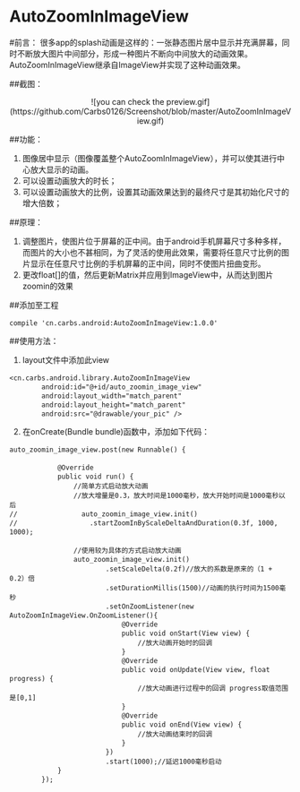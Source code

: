 # AutoZoomInImageView

#前言：
很多app的splash动画是这样的：一张静态图片居中显示并充满屏幕，同时不断放大图片中间部分，形成一种图片不断向中间放大的动画效果。AutoZoomInImageView继承自ImageView并实现了这种动画效果。

##截图：
<center>
![you can check the preview.gif](https://github.com/Carbs0126/Screenshot/blob/master/AutoZoomInImageView.gif)
</center>

##功能：
1. 图像居中显示（图像覆盖整个AutoZoomInImageView），并可以使其进行中心放大显示的动画。
2. 可以设置动画放大的时长；
3. 可以设置动画放大的比例，设置其动画效果达到的最终尺寸是其初始化尺寸的增大倍数；

##原理：
1. 调整图片，使图片位于屏幕的正中间。由于android手机屏幕尺寸多种多样，而图片的大小也不甚相同，为了灵活的使用此效果，需要将任意尺寸比例的图片显示在任意尺寸比例的手机屏幕的正中间，同时不使图片扭曲变形。
2. 更改float[]的值，然后更新Matrix并应用到ImageView中，从而达到图片zoomin的效果

##添加至工程
```
compile 'cn.carbs.android:AutoZoomInImageView:1.0.0'
```

##使用方法：
1. layout文件中添加此view
```
<cn.carbs.android.library.AutoZoomInImageView
        android:id="@+id/auto_zoomin_image_view"
        android:layout_width="match_parent"
        android:layout_height="match_parent"
        android:src="@drawable/your_pic" />
```

2. 在onCreate(Bundle bundle)函数中，添加如下代码：
```
auto_zoomin_image_view.post(new Runnable() {

            @Override
            public void run() {
                //简单方式启动放大动画
                //放大增量是0.3，放大时间是1000毫秒，放大开始时间是1000毫秒以后
//                auto_zoomin_image_view.init()
//                  .startZoomInByScaleDeltaAndDuration(0.3f, 1000, 1000);

                //使用较为具体的方式启动放大动画
                auto_zoomin_image_view.init()
                        .setScaleDelta(0.2f)//放大的系数是原来的（1 + 0.2）倍
                        .setDurationMillis(1500)//动画的执行时间为1500毫秒
                        .setOnZoomListener(new AutoZoomInImageView.OnZoomListener(){
                            @Override
                            public void onStart(View view) {
                                //放大动画开始时的回调
                            }
                            @Override
                            public void onUpdate(View view, float progress) {
                                //放大动画进行过程中的回调 progress取值范围是[0,1]
                            }
                            @Override
                            public void onEnd(View view) {
                                //放大动画结束时的回调
                            }
                        })
                        .start(1000);//延迟1000毫秒启动
            }
        });

```
